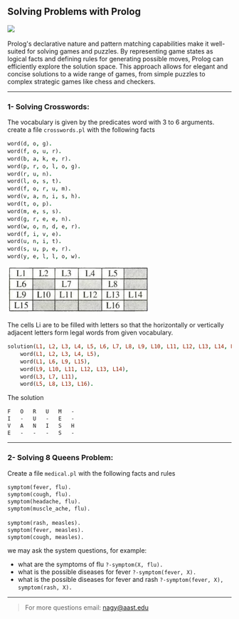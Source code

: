 ## Solving Problems with Prolog


<img src="https://www.swi-prolog.org/icons/swipl.png" style="width:120px;"/>

Prolog's declarative nature and pattern matching capabilities make it well-suited for solving games and puzzles. By representing game states as logical facts and defining rules for generating possible moves, Prolog can efficiently explore the solution space. This approach allows for elegant and concise solutions to a wide range of games, from simple puzzles to complex strategic games like chess and checkers.


---
### 1- Solving Crosswords:

The vocabulary is given by the predicates word with 3 to 6 arguments.
create a file `crosswords.pl` with the following facts
```prolog
word(d, o, g).
word(f, o, u, r).
word(b, a, k, e, r).
word(p, r, o, l, o, g).
word(r, u, n).
word(l, o, s, t).
word(f, o, r, u, m).
word(v, a, n, i, s, h).
word(t, o, p).
word(m, e, s, s).
word(g, r, e, e, n).
word(w, o, n, d, e, r).
word(f, i, v, e).
word(u, n, i, t).
word(s, u, p, e, r).
word(y, e, l, l, o, w).
```

<img src="media/4.png" style="width:320px;"/>

The cells Li are to be filled with letters so that the horizontally or vertically adjacent letters form legal words from given vocabulary.

```prolog
solution(L1, L2, L3, L4, L5, L6, L7, L8, L9, L10, L11, L12, L13, L14, L15, L16) :-
    word(L1, L2, L3, L4, L5),
    word(L1, L6, L9, L15),
    word(L9, L10, L11, L12, L13, L14),
    word(L3, L7, L11),
    word(L5, L8, L13, L16).
```

The solution 
```
F	O	R	U	M	-
I	-	U	-	E	-
V	A	N	I	S	H
E	-	-	-	S	-
```
---

### 2- Solving 8 Queens Problem:


Create a file `medical.pl` with the following facts and rules
```
symptom(fever, flu).
symptom(cough, flu).
symptom(headache, flu).
symptom(muscle_ache, flu).

symptom(rash, measles).
symptom(fever, measles).
symptom(cough, measles).
```

we may ask the system questions, for example:
- what are the symptoms of flu `?-symptom(X, flu).`
- what is the possible diseases for fever `?-symptom(fever, X).`
- what is the possible diseases for fever and rash `?-symptom(fever, X), symptom(rash, X).`

---
> For more questions email: nagy@aast.edu

